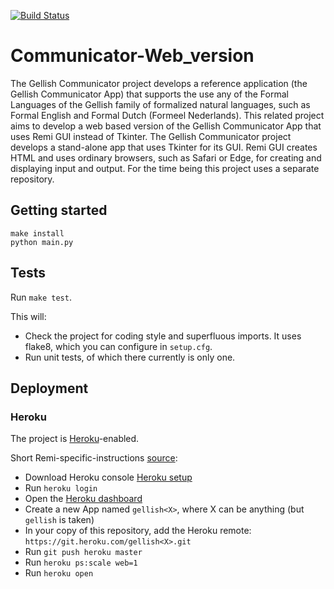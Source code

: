 [![Build Status](https://travis-ci.org/AndriesSHP/Communicator-Web_version-.svg?branch=master)](https://travis-ci.org/AndriesSHP/Communicator-Web_version-)

# Communicator-Web_version
The Gellish Communicator project develops a reference application (the Gellish Communicator App) that supports the use any of the Formal Languages of the Gellish family of formalized natural languages, such as Formal English and Formal Dutch (Formeel Nederlands).
This related project aims to develop a web based version of the Gellish Communicator App that uses Remi GUI instead of Tkinter.
The Gellish Communicator project develops a stand-alone app that uses Tkinter for its GUI.
Remi GUI creates HTML and uses ordinary browsers, such as Safari or Edge, for creating and displaying input and output.
For the time being this project uses a separate repository.


## Getting started

    make install
    python main.py


## Tests

Run `make test`.

This will:

- Check the project for coding style and superfluous imports.
  It uses flake8, which you can configure in `setup.cfg`.
- Run unit tests, of which there currently is only one.


## Deployment

### Heroku

The project is [Heroku](https://heroku.com/)-enabled.

Short Remi-specific-instructions [source](https://github.com/dddomodossola/remi/issues/280#issuecomment-465346938):

- Download Heroku console [Heroku setup](https://devcenter.heroku.com/articles/getting-started-with-python#set-up)
- Run `heroku login`
- Open the [Heroku dashboard](https://dashboard.heroku.com/apps)
- Create a new App named `gellish<X>`, where X can be anything (but `gellish` is taken)
- In your copy of this repository, add the Heroku remote: `https://git.heroku.com/gellish<X>.git`
- Run `git push heroku master`
- Run `heroku ps:scale web=1`
- Run `heroku open`
